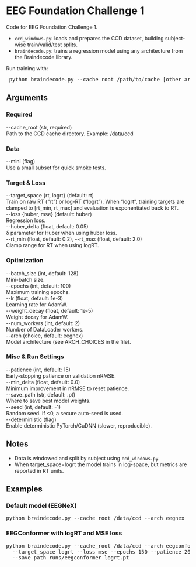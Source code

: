 # EEG Foundation Challenge 1

Code for EEG Foundation Challenge 1.  

- `ccd_windows.py`: loads and prepares the CCD dataset, building subject-wise train/valid/test splits.  
- `braindecode.py`: trains a regression model using any architecture from the Braindecode library.  

Run training with:  

<pre> python braindecode.py --cache_root /path/to/cache [other arguments...] </pre>

## Arguments

### Required
--cache_root (str, required)  
Path to the CCD cache directory. Example: /data/ccd  

### Data
--mini (flag)  
Use a small subset for quick smoke tests.  

### Target & Loss
--target_space {rt, logrt} (default: rt)  
Train on raw RT (“rt”) or log-RT (“logrt”). When “logrt”, training targets are clamped to [rt_min, rt_max] and evaluation is exponentiated back to RT.  
--loss {huber, mse} (default: huber)  
Regression loss.  
--huber_delta (float, default: 0.05)  
δ parameter for Huber when using huber loss.  
--rt_min (float, default: 0.2), --rt_max (float, default: 2.0)  
Clamp range for RT when using logRT.  

### Optimization
--batch_size (int, default: 128)  
Mini-batch size.  
--epochs (int, default: 100)  
Maximum training epochs.  
--lr (float, default: 1e-3)  
Learning rate for AdamW.  
--weight_decay (float, default: 1e-5)  
Weight decay for AdamW.  
--num_workers (int, default: 2)  
Number of DataLoader workers.  
--arch (choice, default: eegnex)  
Model architecture (see ARCH_CHOICES in the file).  

### Misc & Run Settings
--patience (int, default: 15)  
Early-stopping patience on validation nRMSE.  
--min_delta (float, default: 0.0)  
Minimum improvement in nRMSE to reset patience.  
--save_path (str, default: <arch>.pt)  
Where to save best model weights.  
--seed (int, default: -1)  
Random seed. If <0, a secure auto-seed is used.  
--deterministic (flag)  
Enable deterministic PyTorch/CuDNN (slower, reproducible).  

## Notes
- Data is windowed and split by subject using `ccd_windows.py`.  
- When target_space=logrt the model trains in log-space, but metrics are reported in RT units.

## Examples

### Default model (EEGNeX)

<pre>
python braindecode.py --cache_root /data/ccd --arch eegnex
</pre>

### EEGConformer with logRT and MSE loss

<pre>
python braindecode.py --cache_root /data/ccd --arch eegconformer \
  --target_space logrt --loss mse --epochs 150 --patience 20 \
  --save_path runs/eegconformer_logrt.pt
</pre>
